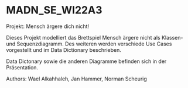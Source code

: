 # MADN_SE_WI22A3
Projekt: Mensch ärgere dich nicht!

Dieses Projekt modelliert das Brettspiel Mensch ärgere nicht als Klassen- und  Sequenzdiagramm. Des weiteren werden verschiede  Use Cases vorgestellt und im Data Dictionary beschrieben.

Data Dictonary sowie die anderen Diagramme befinden sich in der Präsentation.

Authors: Wael Alkahhaleh, Jan Hammer, Norman Scheurig
